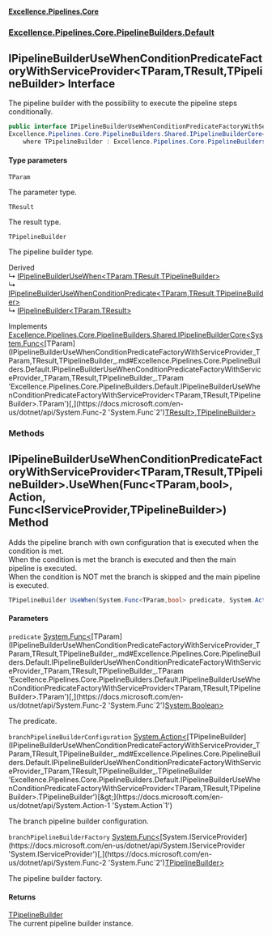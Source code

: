 #### [Excellence.Pipelines.Core](Excellence.Pipelines.md 'Excellence.Pipelines')
### [Excellence.Pipelines.Core.PipelineBuilders.Default](Excellence.Pipelines.md#Excellence.Pipelines.Core.PipelineBuilders.Default 'Excellence.Pipelines.Core.PipelineBuilders.Default')

## IPipelineBuilderUseWhenConditionPredicateFactoryWithServiceProvider<TParam,TResult,TPipelineBuilder> Interface

The pipeline builder with the possibility to execute the pipeline steps conditionally.

```csharp
public interface IPipelineBuilderUseWhenConditionPredicateFactoryWithServiceProvider<TParam,TResult,TPipelineBuilder> :
Excellence.Pipelines.Core.PipelineBuilders.Shared.IPipelineBuilderCore<System.Func<TParam, TResult>, TPipelineBuilder>
    where TPipelineBuilder : Excellence.Pipelines.Core.PipelineBuilders.Default.IPipelineBuilderUseWhenConditionPredicateFactoryWithServiceProvider<TParam, TResult, TPipelineBuilder>
```
#### Type parameters

<a name='Excellence.Pipelines.Core.PipelineBuilders.Default.IPipelineBuilderUseWhenConditionPredicateFactoryWithServiceProvider_TParam,TResult,TPipelineBuilder_.TParam'></a>

`TParam`

The parameter type.

<a name='Excellence.Pipelines.Core.PipelineBuilders.Default.IPipelineBuilderUseWhenConditionPredicateFactoryWithServiceProvider_TParam,TResult,TPipelineBuilder_.TResult'></a>

`TResult`

The result type.

<a name='Excellence.Pipelines.Core.PipelineBuilders.Default.IPipelineBuilderUseWhenConditionPredicateFactoryWithServiceProvider_TParam,TResult,TPipelineBuilder_.TPipelineBuilder'></a>

`TPipelineBuilder`

The pipeline builder type.

Derived  
&#8627; [IPipelineBuilderUseWhen&lt;TParam,TResult,TPipelineBuilder&gt;](IPipelineBuilderUseWhen_TParam,TResult,TPipelineBuilder_.md 'Excellence.Pipelines.Core.PipelineBuilders.Default.IPipelineBuilderUseWhen<TParam,TResult,TPipelineBuilder>')  
&#8627; [IPipelineBuilderUseWhenConditionPredicate&lt;TParam,TResult,TPipelineBuilder&gt;](IPipelineBuilderUseWhenConditionPredicate_TParam,TResult,TPipelineBuilder_.md 'Excellence.Pipelines.Core.PipelineBuilders.Default.IPipelineBuilderUseWhenConditionPredicate<TParam,TResult,TPipelineBuilder>')  
&#8627; [IPipelineBuilder&lt;TParam,TResult&gt;](IPipelineBuilder_TParam,TResult_.md 'Excellence.Pipelines.Core.PipelineBuilders.IPipelineBuilder<TParam,TResult>')

Implements [Excellence.Pipelines.Core.PipelineBuilders.Shared.IPipelineBuilderCore&lt;](IPipelineBuilderCore_TPipelineDelegate,TPipelineBuilder_.md 'Excellence.Pipelines.Core.PipelineBuilders.Shared.IPipelineBuilderCore<TPipelineDelegate,TPipelineBuilder>')[System.Func&lt;](https://docs.microsoft.com/en-us/dotnet/api/System.Func-2 'System.Func`2')[TParam](IPipelineBuilderUseWhenConditionPredicateFactoryWithServiceProvider_TParam,TResult,TPipelineBuilder_.md#Excellence.Pipelines.Core.PipelineBuilders.Default.IPipelineBuilderUseWhenConditionPredicateFactoryWithServiceProvider_TParam,TResult,TPipelineBuilder_.TParam 'Excellence.Pipelines.Core.PipelineBuilders.Default.IPipelineBuilderUseWhenConditionPredicateFactoryWithServiceProvider<TParam,TResult,TPipelineBuilder>.TParam')[,](https://docs.microsoft.com/en-us/dotnet/api/System.Func-2 'System.Func`2')[TResult](IPipelineBuilderUseWhenConditionPredicateFactoryWithServiceProvider_TParam,TResult,TPipelineBuilder_.md#Excellence.Pipelines.Core.PipelineBuilders.Default.IPipelineBuilderUseWhenConditionPredicateFactoryWithServiceProvider_TParam,TResult,TPipelineBuilder_.TResult 'Excellence.Pipelines.Core.PipelineBuilders.Default.IPipelineBuilderUseWhenConditionPredicateFactoryWithServiceProvider<TParam,TResult,TPipelineBuilder>.TResult')[&gt;](https://docs.microsoft.com/en-us/dotnet/api/System.Func-2 'System.Func`2')[,](IPipelineBuilderCore_TPipelineDelegate,TPipelineBuilder_.md 'Excellence.Pipelines.Core.PipelineBuilders.Shared.IPipelineBuilderCore<TPipelineDelegate,TPipelineBuilder>')[TPipelineBuilder](IPipelineBuilderUseWhenConditionPredicateFactoryWithServiceProvider_TParam,TResult,TPipelineBuilder_.md#Excellence.Pipelines.Core.PipelineBuilders.Default.IPipelineBuilderUseWhenConditionPredicateFactoryWithServiceProvider_TParam,TResult,TPipelineBuilder_.TPipelineBuilder 'Excellence.Pipelines.Core.PipelineBuilders.Default.IPipelineBuilderUseWhenConditionPredicateFactoryWithServiceProvider<TParam,TResult,TPipelineBuilder>.TPipelineBuilder')[&gt;](IPipelineBuilderCore_TPipelineDelegate,TPipelineBuilder_.md 'Excellence.Pipelines.Core.PipelineBuilders.Shared.IPipelineBuilderCore<TPipelineDelegate,TPipelineBuilder>')
### Methods

<a name='Excellence.Pipelines.Core.PipelineBuilders.Default.IPipelineBuilderUseWhenConditionPredicateFactoryWithServiceProvider_TParam,TResult,TPipelineBuilder_.UseWhen(System.Func_TParam,bool_,System.Action_TPipelineBuilder_,System.Func_System.IServiceProvider,TPipelineBuilder_)'></a>

## IPipelineBuilderUseWhenConditionPredicateFactoryWithServiceProvider<TParam,TResult,TPipelineBuilder>.UseWhen(Func<TParam,bool>, Action<TPipelineBuilder>, Func<IServiceProvider,TPipelineBuilder>) Method

Adds the pipeline branch with own configuration that is executed when the condition is met.  
When the condition is met the branch is executed and then the main pipeline is executed.  
When the condition is NOT met the branch is skipped and the main pipeline is executed.

```csharp
TPipelineBuilder UseWhen(System.Func<TParam,bool> predicate, System.Action<TPipelineBuilder> branchPipelineBuilderConfiguration, System.Func<System.IServiceProvider,TPipelineBuilder> branchPipelineBuilderFactory);
```
#### Parameters

<a name='Excellence.Pipelines.Core.PipelineBuilders.Default.IPipelineBuilderUseWhenConditionPredicateFactoryWithServiceProvider_TParam,TResult,TPipelineBuilder_.UseWhen(System.Func_TParam,bool_,System.Action_TPipelineBuilder_,System.Func_System.IServiceProvider,TPipelineBuilder_).predicate'></a>

`predicate` [System.Func&lt;](https://docs.microsoft.com/en-us/dotnet/api/System.Func-2 'System.Func`2')[TParam](IPipelineBuilderUseWhenConditionPredicateFactoryWithServiceProvider_TParam,TResult,TPipelineBuilder_.md#Excellence.Pipelines.Core.PipelineBuilders.Default.IPipelineBuilderUseWhenConditionPredicateFactoryWithServiceProvider_TParam,TResult,TPipelineBuilder_.TParam 'Excellence.Pipelines.Core.PipelineBuilders.Default.IPipelineBuilderUseWhenConditionPredicateFactoryWithServiceProvider<TParam,TResult,TPipelineBuilder>.TParam')[,](https://docs.microsoft.com/en-us/dotnet/api/System.Func-2 'System.Func`2')[System.Boolean](https://docs.microsoft.com/en-us/dotnet/api/System.Boolean 'System.Boolean')[&gt;](https://docs.microsoft.com/en-us/dotnet/api/System.Func-2 'System.Func`2')

The predicate.

<a name='Excellence.Pipelines.Core.PipelineBuilders.Default.IPipelineBuilderUseWhenConditionPredicateFactoryWithServiceProvider_TParam,TResult,TPipelineBuilder_.UseWhen(System.Func_TParam,bool_,System.Action_TPipelineBuilder_,System.Func_System.IServiceProvider,TPipelineBuilder_).branchPipelineBuilderConfiguration'></a>

`branchPipelineBuilderConfiguration` [System.Action&lt;](https://docs.microsoft.com/en-us/dotnet/api/System.Action-1 'System.Action`1')[TPipelineBuilder](IPipelineBuilderUseWhenConditionPredicateFactoryWithServiceProvider_TParam,TResult,TPipelineBuilder_.md#Excellence.Pipelines.Core.PipelineBuilders.Default.IPipelineBuilderUseWhenConditionPredicateFactoryWithServiceProvider_TParam,TResult,TPipelineBuilder_.TPipelineBuilder 'Excellence.Pipelines.Core.PipelineBuilders.Default.IPipelineBuilderUseWhenConditionPredicateFactoryWithServiceProvider<TParam,TResult,TPipelineBuilder>.TPipelineBuilder')[&gt;](https://docs.microsoft.com/en-us/dotnet/api/System.Action-1 'System.Action`1')

The branch pipeline builder configuration.

<a name='Excellence.Pipelines.Core.PipelineBuilders.Default.IPipelineBuilderUseWhenConditionPredicateFactoryWithServiceProvider_TParam,TResult,TPipelineBuilder_.UseWhen(System.Func_TParam,bool_,System.Action_TPipelineBuilder_,System.Func_System.IServiceProvider,TPipelineBuilder_).branchPipelineBuilderFactory'></a>

`branchPipelineBuilderFactory` [System.Func&lt;](https://docs.microsoft.com/en-us/dotnet/api/System.Func-2 'System.Func`2')[System.IServiceProvider](https://docs.microsoft.com/en-us/dotnet/api/System.IServiceProvider 'System.IServiceProvider')[,](https://docs.microsoft.com/en-us/dotnet/api/System.Func-2 'System.Func`2')[TPipelineBuilder](IPipelineBuilderUseWhenConditionPredicateFactoryWithServiceProvider_TParam,TResult,TPipelineBuilder_.md#Excellence.Pipelines.Core.PipelineBuilders.Default.IPipelineBuilderUseWhenConditionPredicateFactoryWithServiceProvider_TParam,TResult,TPipelineBuilder_.TPipelineBuilder 'Excellence.Pipelines.Core.PipelineBuilders.Default.IPipelineBuilderUseWhenConditionPredicateFactoryWithServiceProvider<TParam,TResult,TPipelineBuilder>.TPipelineBuilder')[&gt;](https://docs.microsoft.com/en-us/dotnet/api/System.Func-2 'System.Func`2')

The pipeline builder factory.

#### Returns
[TPipelineBuilder](IPipelineBuilderUseWhenConditionPredicateFactoryWithServiceProvider_TParam,TResult,TPipelineBuilder_.md#Excellence.Pipelines.Core.PipelineBuilders.Default.IPipelineBuilderUseWhenConditionPredicateFactoryWithServiceProvider_TParam,TResult,TPipelineBuilder_.TPipelineBuilder 'Excellence.Pipelines.Core.PipelineBuilders.Default.IPipelineBuilderUseWhenConditionPredicateFactoryWithServiceProvider<TParam,TResult,TPipelineBuilder>.TPipelineBuilder')  
The current pipeline builder instance.